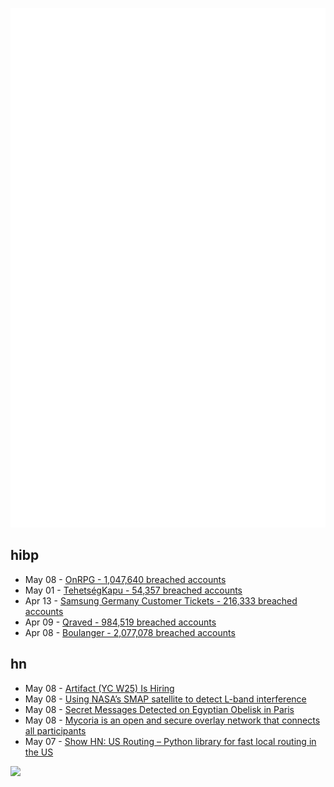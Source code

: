 ![Metrics](https://raw.githubusercontent.com/phixion/phixion/master/metrics.svg)

## hibp

<!--
for https://github.com/phixion/phixion/blob/main/.github/workflows/feeds.yml
-->
<!--START_SECTION:haveibeenpwnd-->
- May 08 - [OnRPG - 1,047,640 breached accounts](https://haveibeenpwned.com/PwnedWebsites#OnRPG)
- May 01 - [TehetségKapu - 54,357 breached accounts](https://haveibeenpwned.com/PwnedWebsites#TehetsegKapu)
- Apr 13 - [Samsung Germany Customer Tickets - 216,333 breached accounts](https://haveibeenpwned.com/PwnedWebsites#SamsungGermany)
- Apr 09 - [Qraved - 984,519 breached accounts](https://haveibeenpwned.com/PwnedWebsites#Qraved)
- Apr 08 - [Boulanger - 2,077,078 breached accounts](https://haveibeenpwned.com/PwnedWebsites#Boulanger)
<!--END_SECTION:haveibeenpwnd-->

## hn

<!--
for https://github.com/phixion/phixion/blob/main/.github/workflows/feeds.yml
-->
<!--START_SECTION:hn-->
- May 08 - [Artifact (YC W25) Is Hiring](https://www.ycombinator.com/companies/artifact-2/jobs/8j2BXI0-forward-deployed-software-engineer)
- May 08 - [Using NASA’s SMAP satellite to detect L-band interference](https://radioandnukes.substack.com/p/how-dare-you-transmit-at-14-ghz)
- May 08 - [Secret Messages Detected on Egyptian Obelisk in Paris](https://archaeology.org/news/2025/05/06/secret-messages-detected-on-egyptian-obelisk-in-paris/)
- May 08 - [Mycoria is an open and secure overlay network that connects all participants](https://mycoria.org/)
- May 07 - [Show HN: US Routing – Python library for fast local routing in the US](https://github.com/ivanbelenky/us-routing)
<!--END_SECTION:hn-->

<!--
for https://yhype.me
-->
![](https://hit.yhype.me/github/profile?user_id=13013670)
